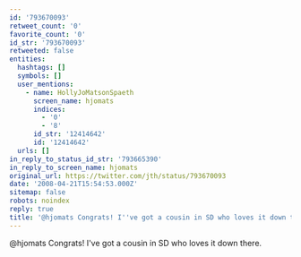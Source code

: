 ```yaml
---
id: '793670093'
retweet_count: '0'
favorite_count: '0'
id_str: '793670093'
retweeted: false
entities:
  hashtags: []
  symbols: []
  user_mentions:
    - name: HollyJoMatsonSpaeth
      screen_name: hjomats
      indices:
        - '0'
        - '8'
      id_str: '12414642'
      id: '12414642'
  urls: []
in_reply_to_status_id_str: '793665390'
in_reply_to_screen_name: hjomats
original_url: https://twitter.com/jth/status/793670093
date: '2008-04-21T15:54:53.000Z'
sitemap: false
robots: noindex
reply: true
title: '@hjomats Congrats! I''ve got a cousin in SD who loves it down there.'
---
```


@hjomats Congrats! I've got a cousin in SD who loves it down there.